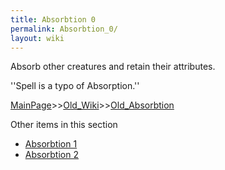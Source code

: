 ```yaml
---
title: Absorbtion 0
permalink: Absorbtion_0/
layout: wiki
---
```

Absorb other creatures and retain their attributes.

''Spell is a typo of Absorption.''

[MainPage](/keeperrl_wiki/ "wikilink")>>[Old_Wiki](/keeperrl_wiki/Old_Wiki "wikilink")>>[Old_Absorbtion](/keeperrl_wiki/Old_Absorbtion "wikilink")

Other items in this section
-    [Absorbtion 1](/keeperrl_wiki/Absorbtion_1 "wikilink")
-    [Absorbtion 2](/keeperrl_wiki/Absorbtion_2 "wikilink")
